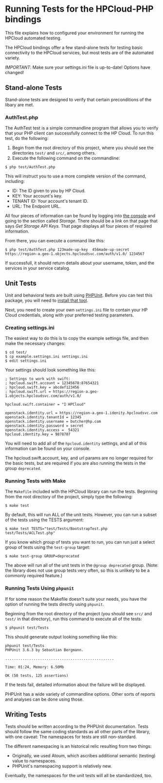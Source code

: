 # Running Tests for the HPCloud-PHP bindings

This file explains how to configured your environment for running the
HPCloud automated testing.

The HPCloud bindings offer a few stand-alone tests for testing basic
connectivity to the HPCloud services, but most tests are of the
automated variety.

*IMPORTANT*: Make sure your settings.ini file is up-to-date! Options
have changed!

## Stand-alone Tests

Stand-alone tests are designed to verify that certain preconditions of
the libary are met.

### AuthTest.php

The AuthTest test is a simple commandline program that allows you to
verify that your PHP client can successfully connect to the HP Cloud. To
run this test, do the following:

1. Begin from the root directory of this project, where you should see
   the directories `test/` and `src/`, among others.
2. Execute the following command on the commandline:

```
$ php test/AuthTest.php
```

This will instruct you to use a more complete version of the command,
including:

* ID: The ID given to you by HP Cloud.
* KEY: Your account's key.
* TENANT ID: Your account's tenant ID.
* URL: The Endpoint URL.

All four pieces of information can be found by logging into [the
console](https://console.hpcloud.com) and going to the section called
*Storage*. There should be a link on that page that says *Get
Storage API Keys*. That page displays all four pieces of required
information.

From there, you can execute a command like this:

```
$ php test/AuthTest.php 123made-up-key  456made-up-secret https://region-a.geo-1.objects.hpcloudsvc.com/auth/v1.0/ 1234567

```

If successfull, it should return details about your username, token, and
the services in your service catalog.

## Unit Tests

Unit and behavioral tests are built using [PHPUnit](http://www.phpunit.de/). Before you can
test this package, you will need to [install that tool](http://www.phpunit.de/manual/3.6/en/installation.html).

Next, you need to create your own `settings.ini` file to contain your HP
Cloud credentials, along with your preferred testing parameters.

### Creating settings.ini

The easiest way to do this is to copy the example settings file, and
then make the necessary changes:

```
$ cd test/
$ cp example.settings.ini settings.ini
$ edit settings.ini
```

Your settings should look something like this:

```
; Settings to work with swift:
; hpcloud.swift.account = 12345678:87654321
; hpcloud.swift.key = abcdef123456
; hpcloud.swift.url = https://region-a.geo-1.objects.hpcloudsvc.com/auth/v1.0/

hpcloud.swift.container = "I♡HPCloud"

openstack.identity.url = https://region-a.geo-1.idenity.hpcloudsvc.com
openstack.identity.tenantId = 12345
openstack.identity.username = butcher@hp.com
openstack.identity.password = secret
openstack.identity.access =  54321
hpcloud.identity.key = 9878787
```

You will need to add all of the `hpcloud.identity` settings, and all of
this information can be found on your console.

The hpcloud.swift.account, key, and url params are no longer required
for the basic tests, but are required if you are also running the tests
in the group `deprecated`.

### Running Tests with Make

The `Makefile` included with the HPCloud library can run the tests.
Beginning from the root directory of the project, simply type the
following:

```
$ make test
```

By default, this will run ALL of the unit tests. However, you can run
a subset of the tests using the TESTS argument:

```
$ make test TESTS="test/Tests/BootstrapTest.php test/Tests/ACLTest.php"
```

If you know which *group* of tests you want to run, you can run just
a select group of tests using the `test-group` target:

```
$ make test-group GROUP=deprecated
```

The above will run all of the unit tests in the `@group deprecated` group.
(Note: the library does not use group tests very often, so this is
unlikely to be a commonly required feature.)

### Running Tests Using `phpunit`

If for some reason the Makefile doesn't suite your needs, you have the
option of running the tests directly using `phpunit`.

Beginning from the root directory of the project (you should see `src/`
and `test/` in that directory), run this command to execute all of the
tests:

```
$ phpunit test/Tests
```

This should generate output looking something like this:

```
phpunit test/Tests
PHPUnit 3.6.3 by Sebastian Bergmann.

..................................................

Time: 01:24, Memory: 6.50Mb

OK (50 tests, 125 assertions)
```

If the tests fail, detailed information about the failure will be
displayed.

PHPUnit has a wide variety of commandline options. Other sorts of
reports and analyses can be done using those.

## Writing Tests

Tests should be written according to the PHPUnit documentation. Tests
should follow the same coding standards as all other parts of the
library, with one caveat: The namespaces for tests are still
non-standard.

The different namespacing is an historical relic resulting from two things:

* Originally, we used Atoum, which ascribes additional semantic (testing) value to
  namespaces.
* PHPUnit's namespacing support is relatively new.

Eventually, the namespaces for the unit tests will all be standardized,
too.

